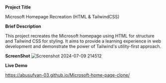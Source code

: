 **Project Title**

 Microsoft Homepage Recreation (HTML & TailwindCSS) 
 
**Brief Description**

 This project recreates the Microsoft homepage using HTML for structure and Tailwind CSS for styling. It aims to provide a learning experience in web development and demonstrate the power of Tailwind's utility-first approach.

 **ScreenShot**
 ![Screenshot 2024-07-09 214512](https://github.com/abusufyan-03/Microsoft-home-page-clone/assets/143246571/af5b25c7-6ac4-434d-814f-c39cce54f649)

**Live Demo** 

https://abusufyan-03.github.io/Microsoft-home-page-clone/
